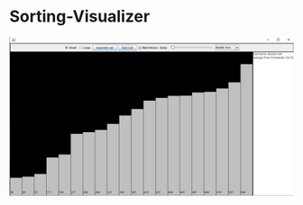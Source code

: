 # Sorting-Visualizer
![text](https://github.com/hanneselfving/Sorting-Visualizer/blob/main/sorting%20visualizer%20screenshot.PNG)
